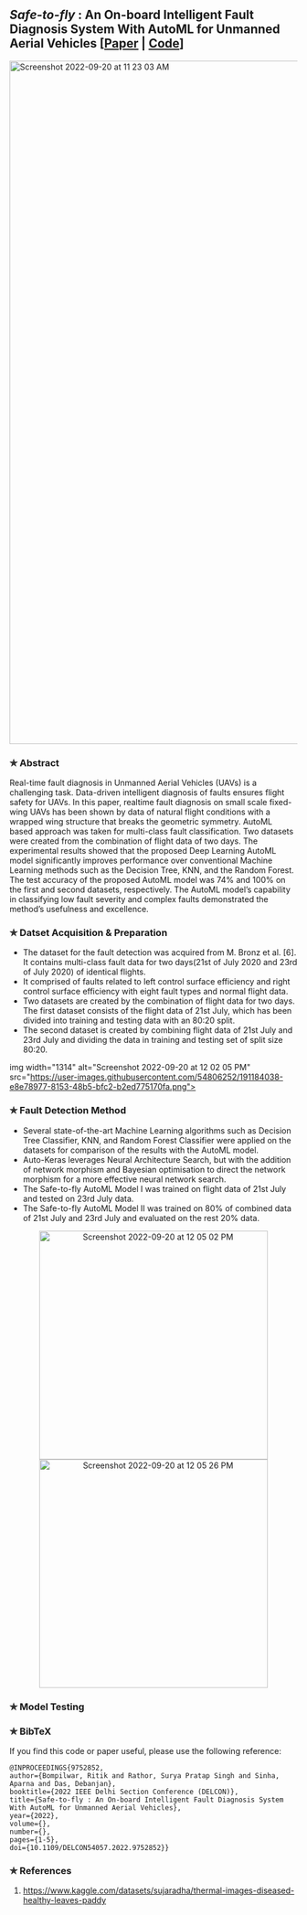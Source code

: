 ## _Safe-to-fly_ : An On-board Intelligent Fault Diagnosis System With AutoML for Unmanned Aerial Vehicles [[Paper](https://ieeexplore.ieee.org/document/9752852) | [Code](https://github.com/RITIK-12/safe-to-fly)]

<img width="1196" alt="Screenshot 2022-09-20 at 11 23 03 AM" src="https://user-images.githubusercontent.com/54806252/191177931-70de6492-6874-4bb0-aa5f-9d82081f55e8.png">

### ✯ Abstract
Real-time fault diagnosis in Unmanned Aerial Vehicles (UAVs) is a challenging task. Data-driven intelligent diagnosis of faults ensures flight safety for UAVs. In this paper, realtime fault diagnosis on small scale fixed-wing UAVs has been shown by data of natural flight conditions with a wrapped wing structure that breaks the geometric symmetry. AutoML based approach was taken for multi-class fault classification. Two datasets were created from the combination of flight data of two days. The experimental results showed that the proposed Deep Learning AutoML model significantly improves performance over conventional Machine Learning methods such as the Decision Tree, KNN, and the Random Forest. The test accuracy of the proposed AutoML model was 74% and 100% on the first and second datasets, respectively. The AutoML model’s capability in classifying low fault severity and complex faults demonstrated the method’s usefulness and excellence.

### ✯ Datset Acquisition & Preparation
* The dataset for the fault detection was acquired from M. Bronz et al. [6]. It contains multi-class fault data for two days(21st of July 2020 and 23rd of July 2020) of identical flights.
* It comprised of faults related to left control surface efficiency and right control surface efficiency with eight fault types and normal flight data.
* Two datasets are created by the combination of flight data for two days. The first dataset consists of the flight data of 21st July, which has been divided into training and testing data with an 80:20 split.
* The second dataset is created by combining flight data of 21st July and 23rd July and dividing the data in training and testing set of split size 80:20.


img width="1314" alt="Screenshot 2022-09-20 at 12 02 05 PM" src="https://user-images.githubusercontent.com/54806252/191184038-e8e78977-8153-48b5-bfc2-b2ed775170fa.png">

### ✯ Fault Detection Method
* Several state-of-the-art Machine Learning algorithms such as Decision Tree Classifier, KNN, and Random Forest Classifier were applied on the datasets for comparison of the results with the AutoML model.
* Auto-Keras leverages Neural Architecture Search, but with the addition of network morphism and Bayesian optimisation to direct the network morphism for a more effective neural network search. 
* The Safe-to-fly AutoML Model I was trained on flight data of 21st July and tested on 23rd July data. 
* The Safe-to-fly AutoML Model II was trained on 80% of combined data of 21st July and 23rd July and evaluated on the rest 20% data.
<p align="center">
  <img width="400" alt="Screenshot 2022-09-20 at 12 05 02 PM" src="https://user-images.githubusercontent.com/54806252/191184648-913d910a-1ef5-4198-819f-90a8f3c4dc26.png"> 
  <img width="400" alt="Screenshot 2022-09-20 at 12 05 26 PM" src="https://user-images.githubusercontent.com/54806252/191184670-ee35a2de-3a66-4e1d-8c6a-6a058db63497.png">
</p>

### ✯ Model Testing

### ✯ BibTeX
If you find this code or paper useful, please use the following reference:

```
@INPROCEEDINGS{9752852,  
author={Bompilwar, Ritik and Rathor, Surya Pratap Singh and Sinha, Aparna and Das, Debanjan},  
booktitle={2022 IEEE Delhi Section Conference (DELCON)},   
title={Safe-to-fly : An On-board Intelligent Fault Diagnosis System With AutoML for Unmanned Aerial Vehicles},   
year={2022},  
volume={},  
number={},  
pages={1-5},  
doi={10.1109/DELCON54057.2022.9752852}}
```

### ✯ References
1. https://www.kaggle.com/datasets/sujaradha/thermal-images-diseased-healthy-leaves-paddy
